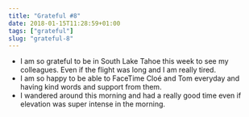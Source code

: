 ```yaml
---
title: "Grateful #8"
date: 2018-01-15T11:28:59+01:00
tags: ["grateful"]
slug: "grateful-8"
---
```


- I am so grateful to be in South Lake Tahoe this week to see my colleagues. Even if the flight was long and I am really tired.
- I am so happy to be able to FaceTime Cloé and Tom everyday and having kind words and support from them.
- I wandered around this morning and had a really good time even if elevation was super intense in the morning.
